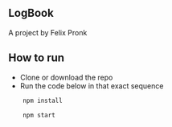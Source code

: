 ## LogBook

A project by Felix Pronk 

## How to run

- Clone or download the repo
- Run the code below in that exact sequence

```js
    npm install
```

```js
    npm start
```